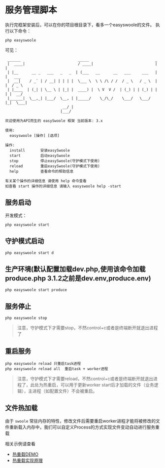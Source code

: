 # 服务管理脚本
执行完框架安装后，可以在你的项目根目录下，看多一个easyswoole的文件。
执行以下命令：
```
php easyswoole
```
可见：
```
 ______                          _____                              _
 |  ____|                        / ____|                            | |
 | |__      __ _   ___   _   _  | (___   __      __   ___     ___   | |   ___
 |  __|    / _` | / __| | | | |  \___ \  \ \ /\ / /  / _ \   / _ \  | |  / _ \
 | |____  | (_| | \__ \ | |_| |  ____) |  \ V  V /  | (_) | | (_) | | | |  __/
 |______|  \__,_| |___/  \__, | |_____/    \_/\_/    \___/   \___/  |_|  \___|
                          __/ |
                         |___/

欢迎使用为API而生的 easySwoole 框架 当前版本: 3.x

使用:
  easyswoole [操作] [选项]

操作:
  install       安装easySwoole
  start         启动easySwoole
  stop          停止easySwoole(守护模式下使用)
  reload        重启easySwoole(守护模式下使用)
  help          查看命令的帮助信息

有关某个操作的详细信息 请使用 help 命令查看 
如查看 start 操作的详细信息 请输入 easyswoole help -start
```

## 服务启动
开发模式： 
```
php easyswoole start
```
## 守护模式启动
```
php easyswoole start d
```
## 生产环境(默认配置加载dev.php,使用该命令加载produce.php  3.1.2之前是dev.env,produce.env)
```
php easyswoole start produce
```
## 服务停止
```
php easyswoole stop
```
> 注意，守护模式下才需要stop，不然control+c或者是终端断开就退出进程了

## 重启服务
```
php easyswoole reload 只重启task进程
php easyswoole reload all  重启task + worker进程
```
> 注意，守护模式下才需要reload，不然control+c或者是终端断开就退出进程了，此处为热重启，可以用于更新worker start后才加载的文件（业务逻辑），主进程（如配置文件）不会被重启。

## 文件热加载

由于 `swoole` 常驻内存的特性，修改文件后需要重启worker进程才能将被修改的文件重新载入内存中，我们可以自定义Process的方式实现文件变动自动进行服务重载

相关示例请查看

- [热重载DEMO](https://github.com/easy-swoole/demo/blob/3.x/App/Process/HotReload.php)
- [热重载实现原理](https://www.easyswoole.com/Manual/3.x/Cn/_book/Othe/HotReload.html)